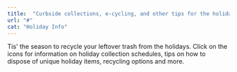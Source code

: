 ```yaml
---
title:  "Curbside collections, e-cycling, and other tips for the holidays"
url: "#"
cat: "Holiday Info"
---
```


Tis' the season to recycle your leftover trash from the holidays. Click on the icons for information on holiday collection schedules, tips on how to dispose of unique holiday items, recycling options and more.
